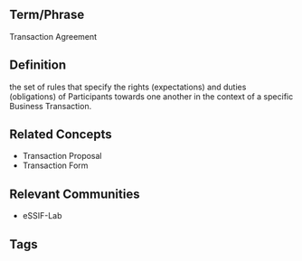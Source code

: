 ## Term/Phrase
Transaction Agreement

## Definition
the set of rules that specify the rights (expectations) and duties (obligations) of Participants towards one another in the context of a specific Business Transaction.

## Related Concepts
- Transaction Proposal
- Transaction Form
## Relevant Communities
- eSSIF-Lab

## Tags

